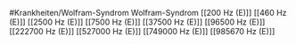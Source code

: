#Krankheiten/Wolfram-Syndrom
Wolfram-Syndrom
[[200 Hz (E)]]
[[460 Hz (E)]]
[[2500 Hz (E)]]
[[7500 Hz (E)]]
[[37500 Hz (E)]]
[[96500 Hz (E)]]
[[222700 Hz (E)]]
[[527000 Hz (E)]]
[[749000 Hz (E)]]
[[985670 Hz (E)]]